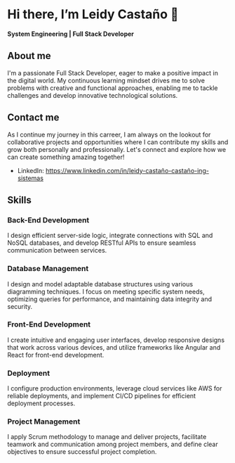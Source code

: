# Hi there, I’m Leidy Castaño 👋
**System Engineering | Full Stack Developer**

## About me
I'm a passionate Full Stack Developer, eager to make a positive impact in the digital world. My continuous learning mindset drives me to solve problems with creative and functional approaches, enabling me to tackle challenges and develop innovative technological solutions.

## Contact me
As I continue my journey in this carreer, I am always on the lookout for collaborative projects and opportunities where I can contribute my skills and grow both personally and professionally. Let's connect and explore how we can create something amazing together!

- LinkedIn: https://www.linkedin.com/in/leidy-castaño-castaño-ing-sistemas

## Skills

### Back-End Development
I design efficient server-side logic, integrate connections with SQL and NoSQL databases, and develop RESTful APIs to ensure seamless communication between services.

### Database Management
I design and model adaptable database structures using various diagramming techniques. I focus on meeting specific system needs, optimizing queries for performance, and maintaining data integrity and security.

### Front-End Development
I create intuitive and engaging user interfaces, develop responsive designs that work across various devices, and utilize frameworks like Angular and React for front-end development.

### Deployment
I configure production environments, leverage cloud services like AWS for reliable deployments, and implement CI/CD pipelines for efficient deployment processes.

### Project Management
I apply Scrum methodology to manage and deliver projects, facilitate teamwork and communication among project members, and define clear objectives to ensure successful project completion.
